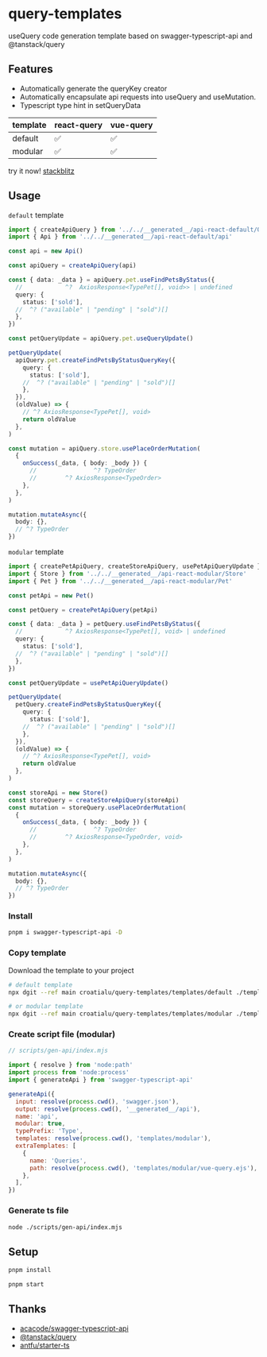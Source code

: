 # query-templates

useQuery code generation template based on swagger-typescript-api and @tanstack/query

## Features
- Automatically generate the queryKey creator
- Automatically encapsulate api requests into useQuery and useMutation.
- Typescript type hint in setQueryData

| template | react-query | vue-query |
|--|--|--|
| default | ✅ | ✅ |
| modular | ✅ | ✅ |

try it now! [stackblitz](https://stackblitz.com/~/github.com/croatialu/query-templates?file=src/api/react-default.ts)

## Usage

`default` template

``` ts
import { createApiQuery } from '../../__generated__/api-react-default/Queries'
import { Api } from '../../__generated__/api-react-default/api'

const api = new Api()

const apiQuery = createApiQuery(api)

const { data: _data } = apiQuery.pet.useFindPetsByStatus({
  //            ^?  AxiosResponse<TypePet[], void>> | undefined
  query: {
    status: ['sold'],
  //  ^? ("available" | "pending" | "sold")[]
  },
})

const petQueryUpdate = apiQuery.pet.useQueryUpdate()

petQueryUpdate(
  apiQuery.pet.createFindPetsByStatusQueryKey({
    query: {
      status: ['sold'],
    //  ^? ("available" | "pending" | "sold")[]
    },
  }),
  (oldValue) => {
    // ^? AxiosResponse<TypePet[], void>
    return oldValue
  },
)

const mutation = apiQuery.store.usePlaceOrderMutation(
  {
    onSuccess(_data, { body: _body }) {
      //                ^? TypeOrder
      //        ^? AxiosResponse<TypeOrder>
    },
  },
)

mutation.mutateAsync({
  body: {},
  // ^? TypeOrder
})
```

`modular` template
``` ts
import { createPetApiQuery, createStoreApiQuery, usePetApiQueryUpdate } from '../../__generated__/api-react-modular/Queries'
import { Store } from '../../__generated__/api-react-modular/Store'
import { Pet } from '../../__generated__/api-react-modular/Pet'

const petApi = new Pet()

const petQuery = createPetApiQuery(petApi)

const { data: _data } = petQuery.useFindPetsByStatus({
  //            ^? AxiosResponse<TypePet[], void> | undefined
  query: {
    status: ['sold'],
  //  ^? ("available" | "pending" | "sold")[]
  },
})

const petQueryUpdate = usePetApiQueryUpdate()

petQueryUpdate(
  petQuery.createFindPetsByStatusQueryKey({
    query: {
      status: ['sold'],
    //  ^? ("available" | "pending" | "sold")[]
    },
  }),
  (oldValue) => {
    // ^? AxiosResponse<TypePet[], void>
    return oldValue
  },
)

const storeApi = new Store()
const storeQuery = createStoreApiQuery(storeApi)
const mutation = storeQuery.usePlaceOrderMutation(
  {
    onSuccess(_data, { body: _body }) {
      //                ^? TypeOrder
      //        ^? AxiosResponse<TypeOrder, void>
    },
  },
)

mutation.mutateAsync({
  body: {},
  // ^? TypeOrder
})
```

### Install

``` sh
pnpm i swagger-typescript-api -D
```

### Copy template

Download the template to your project

``` sh
# default template
npx dgit --ref main croatialu/query-templates/templates/default ./templates

# or modular template
npx dgit --ref main croatialu/query-templates/templates/modular ./templates
```

### Create script file (modular)
``` js
// scripts/gen-api/index.mjs

import { resolve } from 'node:path'
import process from 'node:process'
import { generateApi } from 'swagger-typescript-api'

generateApi({
  input: resolve(process.cwd(), 'swagger.json'),
  output: resolve(process.cwd(), '__generated__/api'),
  name: 'api',
  modular: true,
  typePrefix: 'Type',
  templates: resolve(process.cwd(), 'templates/modular'),
  extraTemplates: [
    {
      name: 'Queries',
      path: resolve(process.cwd(), 'templates/modular/vue-query.ejs'),
    },
  ],
})
```
### Generate ts file
``` sh
node ./scripts/gen-api/index.mjs
```

###

## Setup

``` sh
pnpm install

pnpm start
```

## Thanks
- [acacode/swagger-typescript-api](https://github.com/acacode/swagger-typescript-api)
- [@tanstack/query](https://tanstack.com/query/latest)
- [antfu/starter-ts](https://github.com/antfu/starter-ts)
